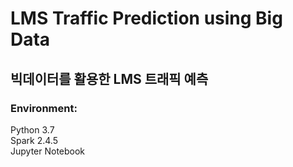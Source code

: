 # LMS Traffic Prediction using Big Data

## 빅데이터를 활용한 LMS 트래픽 예측

### Environment:
Python 3.7 </br>
Spark 2.4.5</br>
Jupyter Notebook </br>

